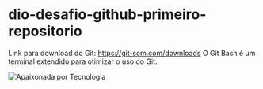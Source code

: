 # dio-desafio-github-primeiro-repositorio

Link para download do Git: https://git-scm.com/downloads
O Git Bash é um terminal extendido para otimizar o uso do Git.


<img src="https://github.com/SandraOSouza/dio-desafio-github-primeiro-repositorio-main/blob/main/SIGA%20para%20mais%20DICAS.gif" alt="Apaixonada por Tecnologia">

